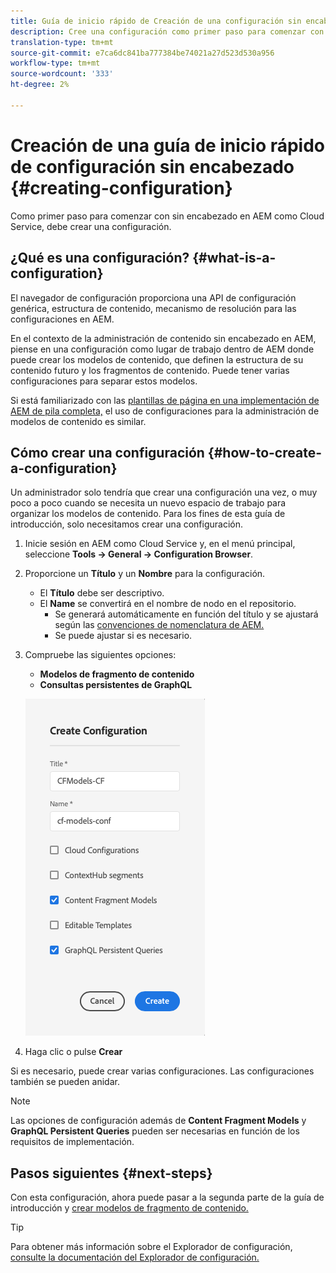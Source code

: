 ```yaml
---
title: Guía de inicio rápido de Creación de una configuración sin encabezado
description: Cree una configuración como primer paso para comenzar con sin encabezado en AEM como Cloud Service.
translation-type: tm+mt
source-git-commit: e7ca6dc841ba777384be74021a27d523d530a956
workflow-type: tm+mt
source-wordcount: '333'
ht-degree: 2%

---
```



# Creación de una guía de inicio rápido de configuración sin encabezado {#creating-configuration}

Como primer paso para comenzar con sin encabezado en AEM como Cloud Service, debe crear una configuración.

## ¿Qué es una configuración? {#what-is-a-configuration}

El navegador de configuración proporciona una API de configuración genérica, estructura de contenido, mecanismo de resolución para las configuraciones en AEM.

En el contexto de la administración de contenido sin encabezado en AEM, piense en una configuración como lugar de trabajo dentro de AEM donde puede crear los modelos de contenido, que definen la estructura de su contenido futuro y los fragmentos de contenido. Puede tener varias configuraciones para separar estos modelos.

Si está familiarizado con las [plantillas de página en una implementación de AEM de pila completa,](/help/sites-cloud/authoring/features/templates.md) el uso de configuraciones para la administración de modelos de contenido es similar.

## Cómo crear una configuración {#how-to-create-a-configuration}

Un administrador solo tendría que crear una configuración una vez, o muy poco a poco cuando se necesita un nuevo espacio de trabajo para organizar los modelos de contenido. Para los fines de esta guía de introducción, solo necesitamos crear una configuración.

1. Inicie sesión en AEM como Cloud Service y, en el menú principal, seleccione **Tools -> General -> Configuration Browser**.
1. Proporcione un **Título** y un **Nombre** para la configuración.
   * El **Título** debe ser descriptivo.
   * El **Name** se convertirá en el nombre de nodo en el repositorio.
      * Se generará automáticamente en función del título y se ajustará según las [convenciones de nomenclatura de AEM.](/help/implementing/developing/introduction/naming-conventions.md)
      * Se puede ajustar si es necesario.
1. Compruebe las siguientes opciones:
   * **Modelos de fragmento de contenido**
   * **Consultas persistentes de GraphQL**

   ![Crear configuración](../assets/create-configuration.png)

1. Haga clic o pulse **Crear**

Si es necesario, puede crear varias configuraciones. Las configuraciones también se pueden anidar.

>[!NOTE]
>
>Las opciones de configuración además de **Content Fragment Models** y **GraphQL Persistent Queries** pueden ser necesarias en función de los requisitos de implementación.

## Pasos siguientes {#next-steps}

Con esta configuración, ahora puede pasar a la segunda parte de la guía de introducción y [crear modelos de fragmento de contenido.](create-content-model.md)

>[!TIP]
>
>Para obtener más información sobre el Explorador de configuración, [consulte la documentación del Explorador de configuración.](/help/implementing/developing/introduction/configurations.md)
